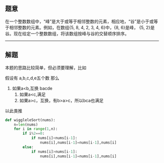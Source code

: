 ## 题意

在一个整数数组中，“峰”是大于或等于相邻整数的元素，相应地，“谷”是小于或等于相邻整数的元素。例如，在数组{5, 8, 4, 2, 3, 4, 6}中，{8, 6}是峰， {5, 2}是谷。现在给定一个整数数组，将该数组按峰与谷的交替顺序排序。

---
## 解题

本题的思路比较简单，但必须要理解，比如

假设有 a,b,c,d,e五个数
那么 
1. 如果a<b,互换 bacde
	1. 如果a<c,满足
	2. 如果a>c，互换，有b>a>c，所以bca也满足

以此类推

```python
def wiggleleSort(nums):
	n=len(nums)
	for i in range(1,n):
		if i%2==0:
			if nums[i]<nums[i-1]:
				nums[i],nums[i-1]=nums[i-1],nums[i]
		else:
			if nums[i]>nums[i-1]:
				nums[i],nums[i-1]=nums[i-1],nums[i]
```